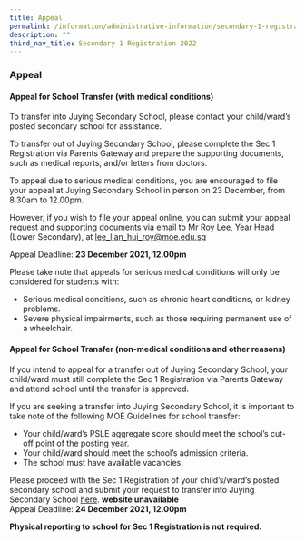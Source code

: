 ```yaml
---
title: Appeal
permalink: /information/administrative-information/secondary-1-registration/appeal/
description: ""
third_nav_title: Secondary 1 Registration 2022
---
```

### **Appeal**
#### **Appeal for School Transfer (with medical conditions)**
To transfer into Juying Secondary School, please contact your child/ward’s posted secondary school for assistance.

To transfer out of Juying Secondary School, please complete the Sec 1 Registration via Parents Gateway and prepare the supporting documents, such as medical reports, and/or letters from doctors.&nbsp;&nbsp;

To appeal due to serious medical conditions, you are encouraged to file your appeal at Juying Secondary School in person on 23 December, from 8.30am to 12.00pm.&nbsp;

However, if you wish to file your appeal online, you can submit your appeal request and supporting documents via email to Mr Roy Lee, Year Head (Lower Secondary), at [lee\_lian\_hui\_roy@moe.edu.sg](mailto:lee_lian_hui_roy@moe.edu.sg)&nbsp;&nbsp;

Appeal Deadline: **23 December 2021, 12.00pm**

Please take note that appeals for serious medical conditions will only be considered for students with:
*   Serious medical conditions, such as chronic heart conditions, or kidney problems.
*   Severe physical impairments, such as those requiring permanent use of a wheelchair.

#### **Appeal for School Transfer (non-medical conditions and other reasons)**
If you intend to appeal for a transfer out of Juying Secondary School, your child/ward must still complete the Sec 1 Registration via Parents Gateway and attend school until the transfer is approved.  
  
If you are seeking a transfer into Juying Secondary School, it is important to take note of the following MOE Guidelines for school transfer:  
* Your child/ward’s PSLE aggregate score should meet the school’s cut-off point of the posting year.  
* Your child/ward should meet the school’s admission criteria.  
* The school must have available vacancies.  
  
Please proceed with the Sec 1 Registration of your child’s/ward’s posted secondary school and submit your request to transfer into Juying Secondary School&nbsp;[here](https://go.gov.sg/juyingappealfortransfer). **website unavailable**<br>
Appeal Deadline:&nbsp;**24 December 2021, 12.00pm**  
  
**Physical reporting to school for Sec 1 Registration is not required.**